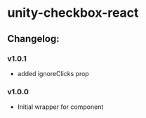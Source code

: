 # unity-checkbox-react

## Changelog:

### v1.0.1
- added ignoreClicks prop

### v1.0.0
- Initial wrapper for component
